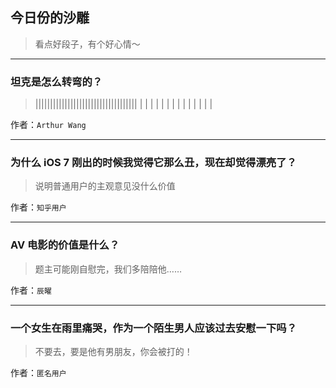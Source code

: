 ## 今日份的沙雕

> 看点好段子，有个好心情～


 
---

### 坦克是怎么转弯的？

> ||||||||||||||||||||||||||||||||||| | | | | | | | | | | | | | |


作者：`Arthur Wang`

---

### 为什么 iOS 7 刚出的时候我觉得它那么丑，现在却觉得漂亮了？

> 说明普通用户的主观意见没什么价值


作者：`知乎用户`

---

### AV 电影的价值是什么？

> 题主可能刚自慰完，我们多陪陪他……


作者：`辰曜`

---

### 一个女生在雨里痛哭，作为一个陌生男人应该过去安慰一下吗？

> 不要去，要是他有男朋友，你会被打的！


作者：`匿名用户`